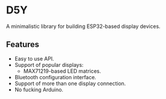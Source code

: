 # D5Y

A minimalistic library for building ESP32-based display devices.

## Features

- Easy to use API.
- Support of popular displays:
  - MAX71219-based LED matrices.
- Bluetooth configuration interface.
- Support of more than one display connection.
- No fucking Arduino.
